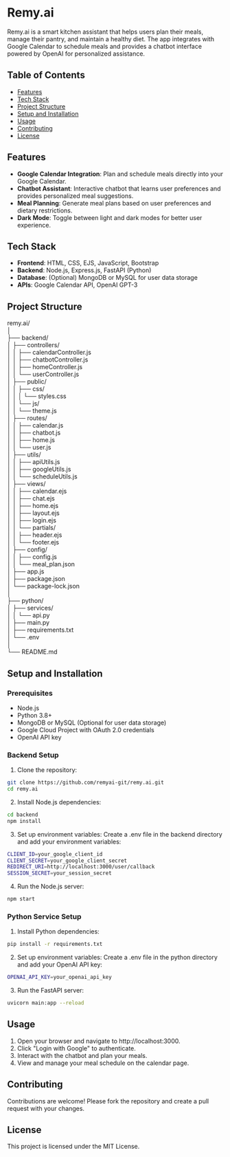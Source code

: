# Remy.ai

Remy.ai is a smart kitchen assistant that helps users plan their meals, manage their pantry, and maintain a healthy diet. The app integrates with Google Calendar to schedule meals and provides a chatbot interface powered by OpenAI for personalized assistance.

## Table of Contents

- [Features](#features)
- [Tech Stack](#tech-stack)
- [Project Structure](#project-structure)
- [Setup and Installation](#setup-and-installation)
- [Usage](#usage)
- [Contributing](#contributing)
- [License](#license)

## Features

- **Google Calendar Integration**: Plan and schedule meals directly into your Google Calendar.
- **Chatbot Assistant**: Interactive chatbot that learns user preferences and provides personalized meal suggestions.
- **Meal Planning**: Generate meal plans based on user preferences and dietary restrictions.
- **Dark Mode**: Toggle between light and dark modes for better user experience.

## Tech Stack

- **Frontend**: HTML, CSS, EJS, JavaScript, Bootstrap
- **Backend**: Node.js, Express.js, FastAPI (Python)
- **Database**: (Optional) MongoDB or MySQL for user data storage
- **APIs**: Google Calendar API, OpenAI GPT-3

## Project Structure

remy.ai/ \
│\
├── backend/\
│ ├── controllers/\
│ │ ├── calendarController.js\
│ │ ├── chatbotController.js\
│ │ ├── homeController.js\
│ │ └── userController.js\
│ ├── public/\
│ │ ├── css/\
│ │ │ └── styles.css\
│ │ └── js/\
│ │ └── theme.js\
│ ├── routes/\
│ │ ├── calendar.js\
│ │ ├── chatbot.js\
│ │ ├── home.js\
│ │ └── user.js\
│ ├── utils/\
│ │ ├── apiUtils.js\
│ │ ├── googleUtils.js\
│ │ └── scheduleUtils.js\
│ ├── views/\
│ │ ├── calendar.ejs\
│ │ ├── chat.ejs\
│ │ ├── home.ejs\
│ │ ├── layout.ejs\
│ │ ├── login.ejs\
│ │ └── partials/\
│ │ ├── header.ejs\
│ │ └── footer.ejs\
│ ├── config/\
│ │ ├── config.js\
│ │ └── meal_plan.json\
│ ├── app.js\
│ ├── package.json\
│ └── package-lock.json\
│\
├── python/\
│ ├── services/\
│ │ └── api.py\
│ ├── main.py\
│ ├── requirements.txt\
│ └── .env\
│\
└── README.md


## Setup and Installation

### Prerequisites

- Node.js
- Python 3.8+
- MongoDB or MySQL (Optional for user data storage)
- Google Cloud Project with OAuth 2.0 credentials
- OpenAI API key

### Backend Setup

1. Clone the repository:
```bash
git clone https://github.com/remyai-git/remy.ai.git
cd remy.ai
```
2. Install Node.js dependencies:
```bash
cd backend
npm install
```
3. Set up environment variables:
Create a .env file in the backend directory and add your environment variables:
```bash
CLIENT_ID=your_google_client_id
CLIENT_SECRET=your_google_client_secret
REDIRECT_URI=http://localhost:3000/user/callback
SESSION_SECRET=your_session_secret
```

4. Run the Node.js server:
```bash 
npm start
```

### Python Service Setup

1. Install Python dependencies:

```bash
pip install -r requirements.txt
```
2. Set up environment variables:
Create a .env file in the python directory and add your OpenAI API key:

```bash
OPENAI_API_KEY=your_openai_api_key
```
3. Run the FastAPI server:
```bash
uvicorn main:app --reload
```
## Usage
1. Open your browser and navigate to http://localhost:3000.
2. Click "Login with Google" to authenticate.
3. Interact with the chatbot and plan your meals.
4. View and manage your meal schedule on the calendar page.

## Contributing
Contributions are welcome! Please fork the repository and create a pull request with your changes.

## License
This project is licensed under the MIT License.